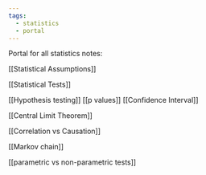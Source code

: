 ```yaml
---
tags:
  - statistics
  - portal
---
```

Portal for all statistics notes:

[[Statistical Assumptions]]

[[Statistical Tests]]

[[Hypothesis testing]]
[[p values]]
[[Confidence Interval]]

[[Central Limit Theorem]]

[[Correlation vs Causation]]

[[Markov chain]]

[[parametric vs non-parametric tests]]
